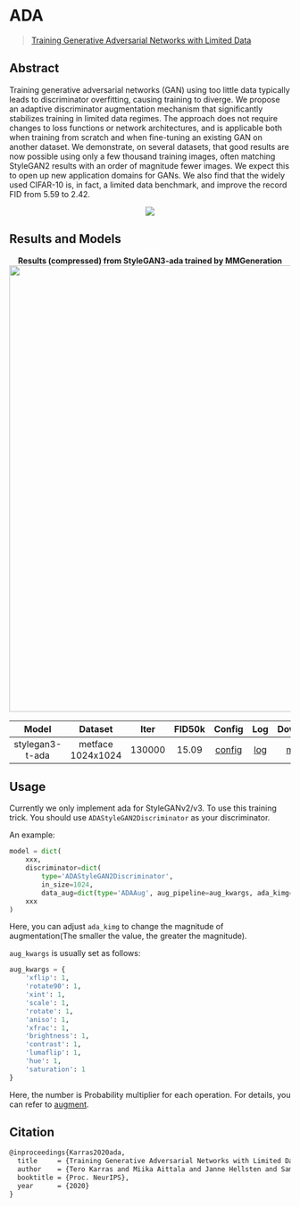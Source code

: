 # ADA

> [Training Generative Adversarial Networks with Limited Data](https://arxiv.org/pdf/2006.06676.pdf)

<!-- [ALGORITHM] -->

## Abstract

Training generative adversarial networks (GAN) using too little data typically leads to discriminator overfitting, causing training to diverge. We propose an adaptive discriminator augmentation mechanism that significantly stabilizes training in limited data regimes. The approach does not require changes to loss functions or network architectures, and is applicable both when training from scratch and when fine-tuning an existing GAN on another dataset. We demonstrate, on several datasets, that good results are now possible using only a few thousand training images, often matching StyleGAN2 results with an order of magnitude fewer images. We expect this to open up new application domains for GANs. We also find that the widely used CIFAR-10 is, in fact, a limited data benchmark, and improve the record FID from 5.59 to 2.42.

<!-- [IMAGE] -->

<div align=center>
<img src="https://user-images.githubusercontent.com/22982797/165902671-ee835ca5-3957-451e-8e7d-e3741d90e0b1.png"/>
</div>

## Results and Models

<div align="center">
  <b> Results (compressed) from StyleGAN3-ada trained by MMGeneration</b>
  <br/>
  <img src="https://user-images.githubusercontent.com/22982797/165905181-66d6b4e7-6d40-48db-8281-50ebd2705f64.png" width="800"/>
</div>

|      Model      |      Dataset      |  Iter  | FID50k |                                                                 Config                                                                  |                                                               Log                                                               |                                                                          Download                                                                          |
| :-------------: | :---------------: | :----: | :----: | :-------------------------------------------------------------------------------------------------------------------------------------: | :-----------------------------------------------------------------------------------------------------------------------------: | :--------------------------------------------------------------------------------------------------------------------------------------------------------: |
| stylegan3-t-ada | metface 1024x1024 | 130000 | 15.09  | [config](https://github.com/open-mmlab/mmgeneration/tree/master/configs/styleganv3/stylegan3_t_ada_fp16_gamma6.6_metfaces_1024_b4x8.py) | [log](https://download.openmmlab.com/mmgen/stylegan3/stylegan3_t_ada_fp16_gamma6.6_metfaces_1024_b4x8_20220328_142211.log.json) | [model](https://download.openmmlab.com/mmgen/stylegan3/stylegan3_t_ada_fp16_gamma6.6_metfaces_1024_b4x8_best_fid_iter_130000_20220401_115101-f2ef498e.pth) |

## Usage

Currently we only implement ada for StyleGANv2/v3. To use this training trick. You should use `ADAStyleGAN2Discriminator` as your discriminator.

An example:

```python
model = dict(
    xxx,
    discriminator=dict(
        type='ADAStyleGAN2Discriminator',
        in_size=1024,
        data_aug=dict(type='ADAAug', aug_pipeline=aug_kwargs, ada_kimg=100)),
    xxx
)
```

Here, you can adjust `ada_kimg` to change the magnitude of augmentation(The smaller the value, the greater the magnitude).

`aug_kwargs` is usually set as follows:

```python
aug_kwargs = {
    'xflip': 1,
    'rotate90': 1,
    'xint': 1,
    'scale': 1,
    'rotate': 1,
    'aniso': 1,
    'xfrac': 1,
    'brightness': 1,
    'contrast': 1,
    'lumaflip': 1,
    'hue': 1,
    'saturation': 1
}
```

Here, the number is Probability multiplier for each operation. For details, you can refer to [augment](https://github.com/open-mmlab/mmgeneration/tree/master/mmgen/models/architectures/stylegan/ada/augment.py).

## Citation

```latex
@inproceedings{Karras2020ada,
  title     = {Training Generative Adversarial Networks with Limited Data},
  author    = {Tero Karras and Miika Aittala and Janne Hellsten and Samuli Laine and Jaakko Lehtinen and Timo Aila},
  booktitle = {Proc. NeurIPS},
  year      = {2020}
}
```
